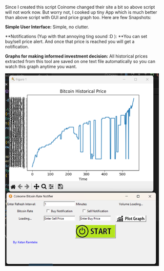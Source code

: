 Since I created this script Coinome changed their site a bit so above script will not work now.
But worry not, I cooked up tiny App which is much better than above script with GUI and price graph too.
Here are few Snapshots:

**Simple User Interface:**
Simple, no clutter.

**Notifications (Yup with that annoying ting sound :D ):
**You can set buy/sell price alert. And once that price is reached you will get a notification.

**Graphs for making informed investment decision:**
All historical prices extracted from this tool are saved on one text file automatically so you can watch this graph anytime you want.

![image](screenshot.png)
